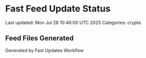 # Fast Feed Update Status
Last updated: Mon Jul 28 10:46:00 UTC 2025
Categories: crypto

## Feed Files Generated

Generated by Fast Updates Workflow
